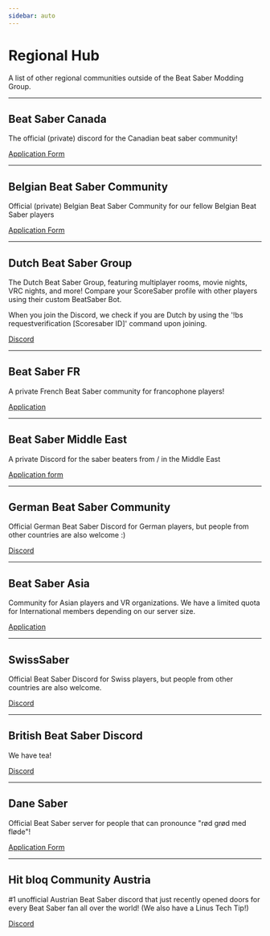 ```yaml
---
sidebar: auto
---
```


# Regional Hub

A list of other regional communities outside of the Beat Saber Modding Group.

---

## Beat Saber Canada

The official (private) discord for the Canadian beat saber community!

[Application Form](https://docs.google.com/forms/d/e/1FAIpQLSfWhARJyoYJ_FcbChiVUTAPPkBlVsENsBF2bs5twkJkrbjbGQ/viewform)

---

## Belgian Beat Saber Community

Official (private) Belgian Beat Saber Community for our fellow Belgian Beat Saber players

[Application Form](https://forms.gle/26VXi4HmnZnDoPZN7)

---

## Dutch Beat Saber Group

The Dutch Beat Saber Group, featuring multiplayer rooms, movie nights, VRC nights, and more! Compare your ScoreSaber profile with other players using their custom BeatSaber Bot.

When you join the Discord, we check if you are Dutch by using the '!bs requestverification [Scoresaber ID]' command upon joining.

[Discord](https://discord.gg/sDa7xrE)

---

## Beat Saber FR

A private French Beat Saber community for francophone players!

[Application](https://docs.google.com/forms/d/1Ro79QYJ83gAsT6m_hpRgCNyhKNZDlEiZJ3oSh5mwTG4)

---

## Beat Saber Middle East

A private Discord for the saber beaters from / in the Middle East

[Application form](http://bit.ly/BSME_Application)

---

## German Beat Saber Community

Official German Beat Saber Discord for German players, but people from other countries are also welcome :)

[Discord](https://discord.gg/y4G6ruN)

---

## Beat Saber Asia

Community for Asian players and VR organizations. We have a limited quota for International members depending on our server size.

[Application](https://forms.gle/Ga3jWoCkugPBD6BZ6)

---

## SwissSaber

Official Beat Saber Discord for Swiss players, but people from other countries are also welcome.

[Discord](https://discord.gg/eV6SUUF)

---

## British Beat Saber Discord

We have tea!

[Discord](https://discord.gg/FC2pzeN)

---

## Dane Saber

Official Beat Saber server for people that can pronounce "rød grød med fløde"!

[Application Form](https://forms.gle/AhgBFSK7RnRDDMHa9)

---

## Hit bloq Community Austria

#1 unofficial Austrian Beat Saber discord that just recently opened doors for every Beat Saber fan all over the world! (We also have a Linus Tech Tip!)

[Discord](https://discord.gg/TvRkNY2)
